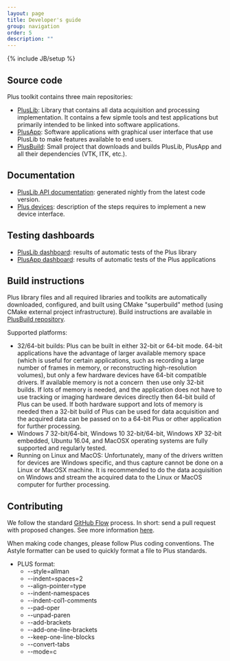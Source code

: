 ```yaml
---
layout: page
title: Developer's guide
group: navigation
order: 5
description: ""
---
```

{% include JB/setup %}

Source code
-----------

Plus toolkit contains three main repositories:
- [PlusLib](https://github.com/PlusToolkit/PlusLib/): Library that contains all data acquisition and processing implementation. It contains a few sipmle tools and test applications but primarily intended to be linked into software applications.
- [PlusApp](https://github.com/PlusToolkit/PlusApp/): Software applications with graphical user interface that use PlusLib to make features available to end users.
- [PlusBuild](https://github.com/PlusToolkit/PlusBuild/): Small project that downloads and builds PlusLib, PlusApp and all their dependencies (VTK, ITK, etc.).

Documentation
-----------------

- <a href="http://perk-software.cs.queensu.ca/plus/doc/nightly/dev/">PlusLib API documentation</a>: generated nightly from the latest code version.
- [Plus devices](devicecode.md): description of the steps requires to implement a new device interface.

Testing dashboards
------------------

- [PlusLib dashboard](http://perkdata.cs.queensu.ca/CDash/index.php?project=PlusLib): results of automatic tests of the Plus library
- [PlusApp dashboard](http://perkdata.cs.queensu.ca/CDash/index.php?project=PlusApp): results of automatic tests of the Plus applications

Build instructions
------------------

Plus library files and all required libraries and toolkits are automatically downloaded, configured, and built using CMake "superbuild" method (using CMake external project infrastructure). Build instructions are available in [PlusBuild repository](https://github.com/PlusToolkit/PlusBuild/blob/master/README.md).

Supported platforms:
- 32/64-bit builds: Plus can be built in either 32-bit or 64-bit mode. 64-bit applications have the advantage of larger available memory space (which is useful for certain applications, such as recording a large number of frames in memory, or reconstructing high-resolution volumes), but only a few hardware devices have 64-bit compatible drivers. If available memory is not a concern &nbsp;then use only 32-bit builds. If lots of memory is needed, and the application does not have to use tracking or imaging hardware devices directly then 64-bit build of Plus can be used. If both hardware support and lots of memory is needed then a 32-bit build of Plus can be used for data acquisition and the acquired data can be passed on to a 64-bit Plus or other application for further processing.
- Windows 7 32-bit/64-bit, Windows 10 32-bit/64-bit, Windows XP 32-bit embedded, Ubuntu 16.04, and MacOSX operating systems are fully supported and regularly tested.
- Running on Linux and MacOS: Unfortunately, many of the drivers written for devices are Windows specific, and thus capture cannot be done on a Linux or MacOSX machine. It is recommended to do the data acquisition on Windows and stream the acquired data to the Linux or MacOS computer for further processing.

Contributing
----------

We follow the standard [GitHub Flow](https://guides.github.com/introduction/flow/) process. In short: send a pull request with proposed changes. See more information [here](https://github.com/PlusToolkit/PlusBuild/blob/master/CONTRIBUTING.md).

When making code changes, please follow Plus coding conventions. The Astyle formatter can be used to quickly format a file to Plus standards.
* PLUS format:
  * --style=allman
  * --indent=spaces=2
  * --align-pointer=type
  * --indent-namespaces
  * --indent-col1-comments
  * --pad-oper
  * --unpad-paren
  * --add-brackets
  * --add-one-line-brackets
  * --keep-one-line-blocks
  * --convert-tabs
  * --mode=c

